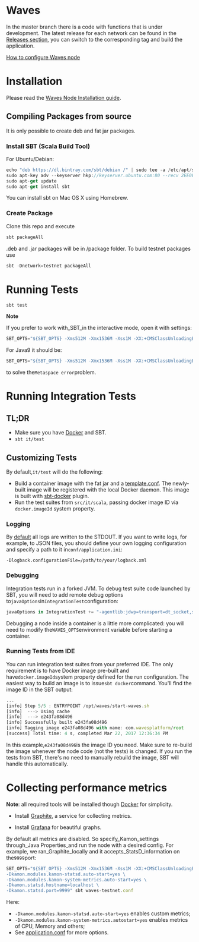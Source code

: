 # Waves

In the master branch there is a code with functions that is under development. The latest release for each network can be found in the [Releases section](https://github.com/wavesplatform/Waves/releases), you can switch to the corresponding tag and build the application.

[How to configure Waves node](https://docs.wavesplatform.com/waves-full-node/how-to-configure-a-node.html)

# Installation

Please read the [Waves Node Installation guide](https://docs.wavesplatform.com/waves-full-node/how-to-install-a-node/how-to-install-a-node.html).

## Compiling Packages from source

It is only possible to create deb and fat jar packages.

### Install SBT \(Scala Build Tool\)

For Ubuntu/Debian:

```js
echo "deb https://dl.bintray.com/sbt/debian /" | sudo tee -a /etc/apt/sources.list.d/sbt.list
sudo apt-key adv --keyserver hkp://keyserver.ubuntu.com:80 --recv 2EE0EA64E40A89B84B2DF73499E82A75642AC823
sudo apt-get update
sudo apt-get install sbt
```

You can install sbt on Mac OS X using Homebrew.

### Create Package

Clone this repo and execute

```js
sbt packageAll
```

.deb and .jar packages will be in /package folder. To build testnet packages use

```js
sbt -Dnetwork=testnet packageAll
```

# Running Tests

`sbt test`

**Note**

If you prefer to work with\_SBT\_in the interactive mode, open it with settings:

```js
SBT_OPTS="${SBT_OPTS} -Xms512M -Xmx1536M -Xss1M -XX:+CMSClassUnloadingEnabled" sbt
```

For Java9 it should be:

```js
SBT_OPTS="${SBT_OPTS} -Xms512M -Xmx1536M -Xss1M -XX:+CMSClassUnloadingEnabled --add-modules=java.xml.bind --add-exports java.base/jdk.internal.ref=ALL-UNNAMED" sbt
```

to solve the`Metaspace error`problem.

# Running Integration Tests

## TL;DR

* Make sure you have [Docker](https://www.docker.com/get-docker) and SBT.
* `sbt it/test`

## Customizing Tests

By default,`it/test` will do the following:

* Build a container image with the fat jar and a [template.conf](https://github.com/wavesplatform/Waves/blob/master/src/it/resources/template.conf). The newly-built image will be registered with the local Docker daemon. This image is built with [sbt-docker](https://github.com/marcuslonnberg/sbt-docker) plugin.
* Run the test suites from `src/it/scala`, passing docker image ID via `docker.imageId` system property.

### Logging

By [default](https://github.com/wavesplatform/Waves/blob/master/src/main/resources/logback.xml) all logs are written to the STDOUT. If you want to write logs, for example, to JSON files, you should define your own logging configuration and specify a path to it in`conf/application.ini`:

```
-Dlogback.configurationFile=/path/to/your/logback.xml
```

### Debugging

Integration tests run in a forked JVM. To debug test suite code launched by SBT, you will need to add remote debug options to`javaOptions`in`IntegrationTest`configuration:

```js
javaOptions in IntegrationTest += "-agentlib:jdwp=transport=dt_socket,server=y,suspend=n,address=5005"
```

Debugging a node inside a container is a little more complicated: you will need to modify the`WAVES_OPTS`environment variable before starting a container.

### Running Tests from IDE

You can run integration test suites from your preferred IDE. The only requirement is to have Docker image pre-built and have`docker.imageId`system property defined for the run configuration. The easiest way to build an image is to issue`sbt docker`command. You'll find the image ID in the SBT output:

```js
...
[info] Step 5/5 : ENTRYPOINT /opt/waves/start-waves.sh
[info]  ---> Using cache
[info]  ---> e243fa08d496
[info] Successfully built e243fa08d496
[info] Tagging image e243fa08d496 with name: com.wavesplatform/root
[success] Total time: 4 s, completed Mar 22, 2017 12:36:34 PM
```

In this example,`e243fa08d496`is the image ID you need. Make sure to re-build the image whenever the node code \(not the tests\) is changed. If you run the tests from SBT, there's no need to manually rebuild the image, SBT will handle this automatically.

# Collecting performance metrics

**Note**: all required tools will be installed though [Docker](https://docs.docker.com/) for simplicity.

* Install [Graphite](https://graphite.readthedocs.io/en/latest/install.html#docker), a service for collecting metrics.

* Install [Grafana](https://grafana.com/grafana/download?platform=docker) for beautiful graphs.

By default all metrics are disabled. So specify\_Kamon\_settings through\_Java Properties\_and run the node with a desired config. For example, we ran\_Graphite\_locally and it accepts\_StatsD\_information on the`9999`port:

```js
SBT_OPTS="${SBT_OPTS} -Xms512M -Xmx1536M -Xss1M -XX:+CMSClassUnloadingEnabled \
-Dkamon.modules.kamon-statsd.auto-start=yes \
-Dkamon.modules.kamon-system-metrics.auto-start=yes \
-Dkamon.statsd.hostname=localhost \
-Dkamon.statsd.port=9999" sbt waves-testnet.conf
```

Here:

* `-Dkamon.modules.kamon-statsd.auto-start=yes` enables custom metrics;
* `-Dkamon.modules.kamon-system-metrics.autostart=yes` enables metrics of CPU, Memory and others;
* See [application.conf](https://github.com/wavesplatform/Waves/blob/master/src/main/resources/application.conf) for more options.



